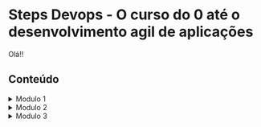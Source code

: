 # Steps Devops - O curso do 0 até o desenvolvimento agil de aplicações

Olá!! 

## Conteúdo

<details>
<summary>Modulo 1</summary>

</details>

<details>
<summary>Modulo 2</summary>

</details>

<details>
<summary>Modulo 3</summary>

</details>

&nbsp;
